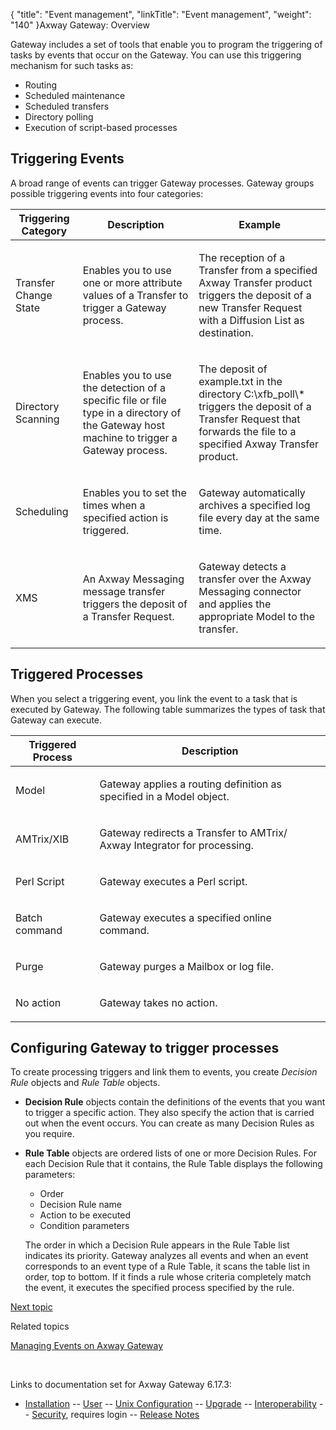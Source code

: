{
    "title": "Event management",
    "linkTitle": "Event management",
    "weight": "140"
}<span class="mc-variable axway_variables.Component_Long_Name variable">Axway Gateway</span>: Overview

Gateway includes a set of tools that enable you to program the triggering of tasks by events that occur on the Gateway. You can use this triggering mechanism for such tasks as:

-   Routing
-   Scheduled maintenance
-   Scheduled transfers
-   Directory polling
-   Execution of script-based processes

## Triggering Events

A broad range of events can trigger Gateway processes. Gateway groups possible triggering events into four categories:

<table>
         
         
         
         
   
   <thead>
      <tr>
<th class="HeadE-Column1-Header1">Triggering Category         </th>
<th class="HeadE-Column1-Header1">Description         </th>
<th class="HeadD-Column1-Header1">Example         </th>
      </tr>
   </thead>
   <tbody>
      <tr>
         <td><p>Transfer Change State</p>         </td>
         <td><p>Enables you to use one or more attribute values of a Transfer to trigger a Gateway process.</p>         </td>
         <td><p>The reception of a Transfer from a specified Axway Transfer product triggers the deposit of a new Transfer Request with a Diffusion List as destination.</p>         </td>
      </tr>
      <tr>
         <td><p>Directory Scanning</p>         </td>
         <td><p>Enables you to use the detection of a specific file or file type in a directory of the Gateway host machine to trigger a Gateway process.</p>         </td>
         <td><p>The deposit of <span class="code">example.txt</span> in the directory <span class="code">C:\xfb_poll\*</span> triggers the deposit of a Transfer Request that forwards the file to a specified Axway Transfer product.</p>         </td>
      </tr>
      <tr>
         <td><p>Scheduling</p>         </td>
         <td><p>Enables you to set the times when a specified action is triggered.</p>         </td>
         <td><p>Gateway automatically archives a specified log file every day at the same time.</p>         </td>
      </tr>
      <tr>
         <td><p>XMS</p>         </td>
         <td><p>An Axway Messaging message transfer triggers the deposit of a Transfer Request.</p>         </td>
         <td><p>Gateway detects a transfer over the Axway Messaging connector and applies the appropriate Model to the transfer.</p>         </td>
      </tr>
   </tbody>
</table>

## Triggered Processes

When you select a triggering event, you link the event to a task that is executed by Gateway. The following table summarizes the types of task that Gateway can execute.

<table>
         
         
         
   
   <thead>
      <tr>
<th class="HeadE-Column1-Header1">Triggered Process         </th>
<th class="HeadD-Column1-Header1">Description         </th>
      </tr>
   </thead>
   <tbody>
      <tr>
         <td><p>Model</p>         </td>
         <td><p>Gateway applies a routing definition as specified in a Model object.</p>         </td>
      </tr>
      <tr>
         <td><p>AMTrix/XIB</p>         </td>
         <td><p>Gateway redirects a Transfer to AMTrix/ Axway Integrator for processing.</p>         </td>
      </tr>
      <tr>
         <td><p>Perl Script</p>         </td>
         <td><p>Gateway executes a Perl script.</p>         </td>
      </tr>
      <tr>
         <td><p>Batch command</p>         </td>
         <td><p>Gateway executes a specified online command.</p>         </td>
      </tr>
      <tr>
         <td><p>Purge</p>         </td>
         <td><p>Gateway purges a Mailbox or log file.</p>         </td>
      </tr>
      <tr>
         <td><p>No action</p>         </td>
         <td><p>Gateway takes no action.</p>         </td>
      </tr>
   </tbody>
</table>

## Configuring Gateway to trigger processes

To create processing triggers and link them to events, you create <span style="font-style: italic;">Decision Rule</span> objects and <span style="font-style: italic;">Rule Table</span> objects.

-   <span style="font-weight: bold;">Decision Rule</span> objects contain the definitions of the events that you want to trigger a specific action. They also specify the action that is carried out when the event occurs. You can create as many Decision Rules as you require.
-   <span style="font-weight: bold;">Rule Table</span> objects are ordered lists of one or more Decision Rules. For each Decision Rule that it contains, the Rule Table displays the following parameters:
    -   Order
    -   Decision Rule name
    -   Action to be executed
    -   Condition parameters

      
    The order in which a Decision Rule appears in the Rule Table list indicates its priority. Gateway analyzes all events and when an event corresponds to an event type of a Rule Table, it scans the table list in order, top to bottom. If it finds a rule whose criteria completely match the event, it executes the specified process specified by the rule.

[Next topic](../ov_routing)

Related topics

[Managing Events on <span class="mc-variable axway_variables.Component_Long_Name variable">Axway Gateway</span>](../../managing_events_start_here)

 

Links to documentation set for Axway Gateway <span class="mc-variable axway_variables.Release_Number variable">6.17.3</span>:

-   [Installation](/bundle/Gateway_6173_InstallationGuide_allOS_en_HTML5/page/Content/start_page.htm) -- [User](/bundle/Gateway_6173_UsersGuide_allOS_en_HTML5/page/Content/start_page.htm) -- [Unix Configuration](/bundle/Gateway_6173_ConfigurationGuide_UNIX_en_HTML5/page/Content/start_page.htm) -- [Upgrade](/bundle/Gateway_6173_UpgradeGuide_allOS_en_HTML5/page/Content/start_page.htm) -- [Interoperability](/bundle/Gateway_6173_InteroperabilityGuide_allOS_en_HTML5/page/Content/start_page.htm) -- [Security](/bundle/Gateway_6173_SecurityGuide_allOS_en_HTML5/page/Content/start_page.htm), requires login -- [Release Notes](/bundle/Gateway_6173_ReleaseNotes_allOS_en_HTML5/page/Content/Gateway_ReleaseNotes_allOS_en.htm)

